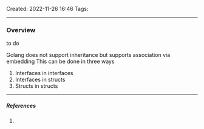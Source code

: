 Created: 2022-11-26 16:46
Tags: 
____
### Overview

to do

Golang does not support inheritance but supports association via embedding 
This can be done in three ways
1. Interfaces in interfaces
2. Interfaces in structs
3. Structs in structs




_____
##### References
1.


